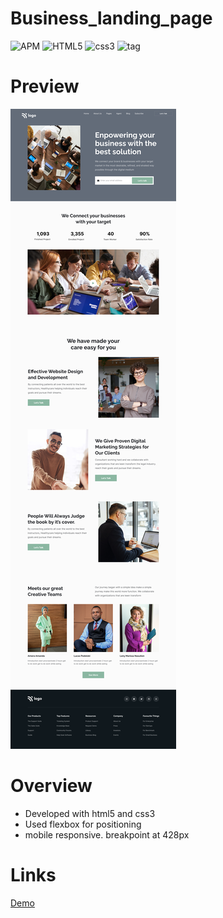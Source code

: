 # Business_landing_page
![APM](https://img.shields.io/apm/l/vim-mode)
![HTML5](https://img.shields.io/badge/HTML-5-red)
![css3](https://img.shields.io/badge/CSS-3-blue)
![tag](https://img.shields.io/badge/tag-v.0.0.1-yellow)

# Preview
![img](./imgs/Business%20Landing%20Page.png)

<!-- Overview section  -->
 # Overview
 - Developed with html5 and css3
 - Used flexbox for positioning
 - mobile responsive. breakpoint at 428px

 # Links
[Demo](https://build-your-business.netlify.app/)